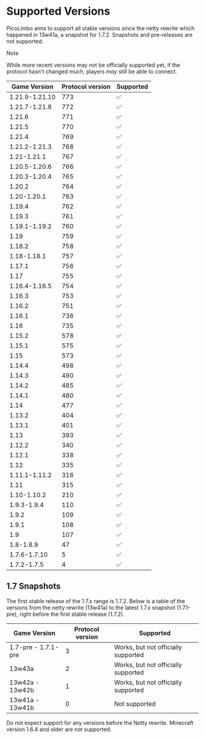 # Supported Versions

PicoLimbo aims to support all stable versions since the netty rewrite which happened in 13w41a, a snapshot for 1.7.2.
Snapshots and pre-releases are not supported.

> [!NOTE]
> While more recent versions may not be officially supported yet, if the protocol hasn't changed much, players *may* still be able to connect.

| Game Version   | Protocol version | Supported          |
|----------------|------------------|--------------------|
| 1.21.9-1.21.10 | 773              | :white_check_mark: |
| 1.21.7-1.21.8  | 772              | :white_check_mark: |
| 1.21.6         | 771              | :white_check_mark: |
| 1.21.5         | 770              | :white_check_mark: |
| 1.21.4         | 769              | :white_check_mark: |
| 1.21.2-1.21.3  | 768              | :white_check_mark: |
| 1.21-1.21.1    | 767              | :white_check_mark: |
| 1.20.5-1.20.6  | 766              | :white_check_mark: |
| 1.20.3-1.20.4  | 765              | :white_check_mark: |
| 1.20.2         | 764              | :white_check_mark: |
| 1.20-1.20.1    | 763              | :white_check_mark: |
| 1.19.4         | 762              | :white_check_mark: |
| 1.19.3         | 761              | :white_check_mark: |
| 1.19.1-1.19.2  | 760              | :white_check_mark: |
| 1.19           | 759              | :white_check_mark: |
| 1.18.2         | 758              | :white_check_mark: |
| 1.18-1.18.1    | 757              | :white_check_mark: |
| 1.17.1         | 756              | :white_check_mark: |
| 1.17           | 755              | :white_check_mark: |
| 1.16.4-1.16.5  | 754              | :white_check_mark: |
| 1.16.3         | 753              | :white_check_mark: |
| 1.16.2         | 751              | :white_check_mark: |
| 1.16.1         | 736              | :white_check_mark: |
| 1.16           | 735              | :white_check_mark: |
| 1.15.2         | 578              | :white_check_mark: |
| 1.15.1         | 575              | :white_check_mark: |
| 1.15           | 573              | :white_check_mark: |
| 1.14.4         | 498              | :white_check_mark: |
| 1.14.3         | 490              | :white_check_mark: |
| 1.14.2         | 485              | :white_check_mark: |
| 1.14.1         | 480              | :white_check_mark: |
| 1.14           | 477              | :white_check_mark: |
| 1.13.2         | 404              | :white_check_mark: |
| 1.13.1         | 401              | :white_check_mark: |
| 1.13           | 393              | :white_check_mark: |
| 1.12.2         | 340              | :white_check_mark: |
| 1.12.1         | 338              | :white_check_mark: |
| 1.12           | 335              | :white_check_mark: |
| 1.11.1-1.11.2  | 316              | :white_check_mark: |
| 1.11           | 315              | :white_check_mark: |
| 1.10-1.10.2    | 210              | :white_check_mark: |
| 1.9.3-1.9.4    | 110              | :white_check_mark: |
| 1.9.2          | 109              | :white_check_mark: |
| 1.9.1          | 108              | :white_check_mark: |
| 1.9            | 107              | :white_check_mark: |
| 1.8-1.8.9      | 47               | :white_check_mark: |
| 1.7.6-1.7.10   | 5                | :white_check_mark: |
| 1.7.2-1.7.5    | 4                | :white_check_mark: |

## 1.7 Snapshots

The first stable release of the 1.7.x range is 1.7.2. Below is a table of the versions from the netty rewrite (13w41a)
to the latest 1.7.x snapshot (1.7.1-pre), right before the first stable release (1.7.2).

| Game Version        | Protocol version | Supported                           |
|---------------------|------------------|-------------------------------------|
| 1.7-pre - 1.7.1-pre | 3                | Works, but not officially supported |
| 13w43a              | 2                | Works, but not officially supported |
| 13w42a - 13w42b     | 1                | Works, but not officially supported |
| 13w41a - 13w41b     | 0                | Not supported                       |

Do not expect support for any versions before the Netty rewrite. Minecraft version 1.6.4 and older are not supported.
